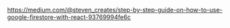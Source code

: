 https://medium.com/@steven_creates/step-by-step-guide-on-how-to-use-google-firestore-with-react-93769994fe6c
